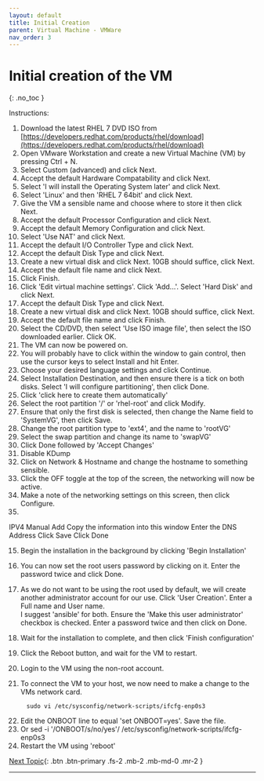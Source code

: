 ```yaml
---
layout: default
title: Initial Creation
parent: Virtual Machine - VMWare
nav_order: 3
---
```


# Initial creation of the VM
{: .no_toc }

Instructions:
 1. Download the latest RHEL 7 DVD ISO from [https://developers.redhat.com/products/rhel/download](https://developers.redhat.com/products/rhel/download)
 2. Open VMware Workstation and create a new Virtual Machine (VM) by pressing Ctrl + N.
 3. Select Custom (advanced) and click Next.
 4. Accept the default Hardware Compatability and click Next.
 5. Select 'I will install the Operating System later' and click Next.
 6. Select 'Linux' and then 'RHEL 7 64bit' and click Next.
 7. Give the VM a sensible name and choose where to store it then click Next.
 8. Accept the default Processor Configuration and click Next.
 9. Accept the default Memory Configuration and click Next.
 10. Select 'Use NAT' and click Next.
 11. Accept the default I/O Controller Type and click Next.
 12. Accept the default Disk Type and click Next.
 13. Create a new virtual disk and click Next.  10GB should suffice, click Next.
 14. Accept the default file name and click Next.
 15. Click Finish.
 16. Click 'Edit virtual machine settings'. Click 'Add...'. Select 'Hard Disk' and click Next.
 17. Accept the default Disk Type and click Next.
 18. Create a new virtual disk and click Next.  10GB should suffice, click Next.
 20. Accept the default file name and click Finish.
 21. Select the CD/DVD, then select 'Use ISO image file', then select the ISO downloaded earlier. Click OK.
 22. The VM can now be powered on.
 23. You will probably have to click within the window to gain control, then use the cursor keys to select Install and hit Enter.
 24. Choose your desired language settings and click Continue.
 25. Select Installation Destination, and then ensure there is a tick on both disks. Select 'I will configure partitioning', then click Done.
 26. Click 'click here to create them automatically'
 27. Select the root partition '/' or 'rhel-root' and click Modify.
 28. Ensure that only the first disk is selected, then change the Name field to 'SystemVG', then click Save.
 29. Change the root partition type to 'ext4', and the name to 'rootVG'
 30. Select the swap partition and change its name to 'swapVG'
 31. Click Done followed by 'Accept Changes'
 32. Disable KDump
 33. Click on Network & Hostname and change the hostname to something sensible.
 34. Click the OFF toggle at the top of the screen, the networking will now be active.
 35. Make a note of the networking settings on this screen, then click Configure.
 36. 
 
 IPV4
 Manual
 Add
 Copy the information into this window
 Enter the DNS Address
 Click Save
 Click Done
 
 
 15. Begin the installation in the background by clicking 'Begin Installation'
 16. You can now set the root users password by clicking on it.  Enter the password twice and click Done.
 17. As we do not want to be using the root used by default, we will create another administrator account for our use. Click 'User Creation'.  Enter a Full name and User name.  
 I suggest 'ansible' for both.  Ensure the 'Make this user administrator' checkbox is checked.  Enter a password twice and then click on Done.
 18. Wait for the installation to complete, and then click 'Finish configuration'
 
 19. Click the Reboot button, and wait for the VM to restart.
 20. Login to the VM using the non-root account.
 21. To connect the VM to your host, we now need to make a change to the VMs network card.
```
     sudo vi /etc/sysconfig/network-scripts/ifcfg-enp0s3
```
 22. Edit the ONBOOT line to equal 'set ONBOOT=yes'.  Save the file.
 23. Or sed -i '/ONBOOT/s/no/yes'/ /etc/sysconfig/network-scripts/ifcfg-enp0s3
 24. Restart the VM using 'reboot'

[Next Topic](./port_forwarding.md){: .btn .btn-primary .fs-2 .mb-2 .mb-md-0 .mr-2 }

 ---
